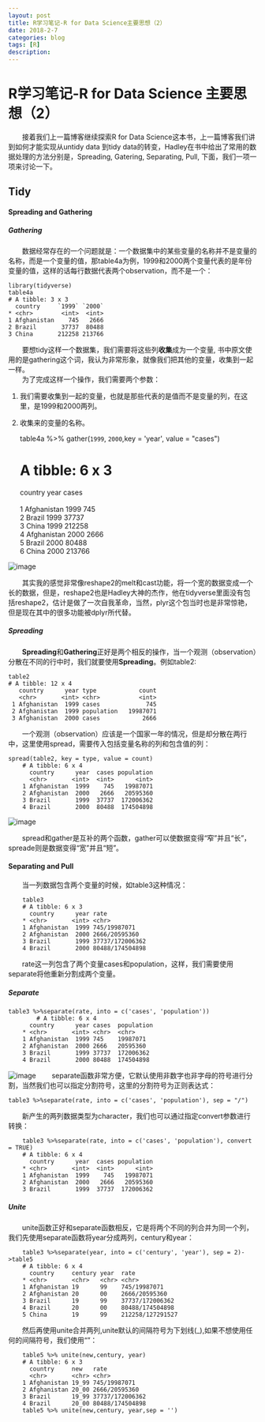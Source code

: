 ```yaml
---
layout: post
title: R学习笔记-R for Data Science主要思想（2）
date: 2018-2-7
categories: blog
tags: [R]
description:  
--- 
```

<script type="text/javascript" async src="https://cdn.mathjax.org/mathjax/latest/MathJax.js?config=TeX-MML-AM_CHTML"></script>

# R学习笔记-R for Data Science 主要思想（2）
&emsp;&emsp;接着我们上一篇博客继续探索R for Data Science这本书，上一篇博客我们讲到如何才能实现从untidy data 到tidy data的转变，Hadley在书中给出了常用的数据处理的方法分别是，Spreading, Gatering, Separating, Pull, 下面，我们一项一项来讨论一下。
## Tidy
#### Spreading and Gathering
##### Gathering
&emsp;&emsp;数据经常存在的一个问题就是：一个数据集中的某些变量的名称并不是变量的名称，而是一个变量的值，那table4a为例，1999和2000两个变量代表的是年份变量的值，这样的话每行数据代表两个observation，而不是一个：

    library(tidyverse)  
    table4a  
    # A tibble: 3 x 3  
      country     `1999` `2000`  
    * <chr>        <int>  <int>  
    1 Afghanistan    745   2666  
    2 Brazil       37737  80488  
    3 China       212258 213766  

&emsp;&emsp;要想tidy这样一个数据集，我们需要将这些列**收集**成为一个变量, 书中原文使用的是gathering这个词，我认为非常形象，就像我们把其他的变量，收集到一起一样。  
&emsp;&emsp;为了完成这样一个操作，我们需要两个参数：  
1. 我们需要收集到一起的变量，也就是那些代表的是值而不是变量的列，在这里，是1999和2000两列。  
2. 收集来的变量的名称。  


    table4a %>% gather(`1999`, `2000`,key = 'year', value = "cases")    
    # A tibble: 6 x 3  
      country     year   cases  
      <chr>       <chr>  <int>  
    1 Afghanistan 1999     745  
    2 Brazil      1999   37737  
    3 China       1999  212258  
    4 Afghanistan 2000    2666  
    5 Brazil      2000   80488  
    6 China       2000  213766  

![image](http://r4ds.had.co.nz/images/tidy-9.png)

&emsp;&emsp;其实我的感觉非常像reshape2的melt和cast功能，将一个宽的数据变成一个长的数据，但是，reshape2也是Hadley大神的杰作，他在tidyverse里面没有包括reshape2，估计是做了一次自我革命，当然，plyr这个包当时也是非常惊艳，但是现在其中的很多功能被dplyr所代替。
##### Spreading
&emsp;&emsp;**Spreading**和**Gathering**正好是两个相反的操作，当一个观测（observation）分散在不同的行中时，我们就要使用**Spreading**。例如table2:  

    table2
    # A tibble: 12 x 4
       country      year type            count
       <chr>       <int> <chr>           <int>
     1 Afghanistan  1999 cases             745
     2 Afghanistan  1999 population   19987071
     3 Afghanistan  2000 cases            2666

&emsp;&emsp;一个观测（observation）应该是一个国家一年的情况，但是却分散在两行中，这里使用spread，需要传入包括变量名称的列和包含值的列：  

    spread(table2, key = type, value = count)
        # A tibble: 6 x 4
          country      year  cases population
          <chr>       <int>  <int>      <int>
        1 Afghanistan  1999    745   19987071
        2 Afghanistan  2000   2666   20595360
        3 Brazil       1999  37737  172006362
        4 Brazil       2000  80488  174504898
![image](http://r4ds.had.co.nz/images/tidy-8.png)

&emsp;&emsp;spread和gather是互补的两个函数，gather可以使数据变得“窄”并且“长”，spreade则是数据变得“宽”并且“短”。

#### Separating and Pull
&emsp;&emsp;当一列数据包含两个变量的时候，如table3这种情况：  

        table3
        # A tibble: 6 x 3
          country      year rate             
        * <chr>       <int> <chr>            
        1 Afghanistan  1999 745/19987071     
        2 Afghanistan  2000 2666/20595360    
        3 Brazil       1999 37737/172006362  
        4 Brazil       2000 80488/174504898    
        
&emsp;&emsp;rate这一列包含了两个变量cases和population，这样，我们需要使用separate将他重新分割成两个变量。
##### Separate 

    table3 %>%separate(rate, into = c('cases', 'population'))
            # A tibble: 6 x 4
          country      year cases  population
        * <chr>       <int> <chr>  <chr>     
        1 Afghanistan  1999 745    19987071  
        2 Afghanistan  2000 2666   20595360  
        3 Brazil       1999 37737  172006362 
        4 Brazil       2000 80488  174504898 

![image](http://r4ds.had.co.nz/images/tidy-17.png)
&emsp;&emsp;separate函数非常方便，它默认使用非数字也非字母的符号进行分割，当然我们也可以指定分割符号，这里的分割符号为正则表达式：    

    table3 %>%separate(rate, into = c('cases', 'population'), sep = "/")

&emsp;&emsp;新产生的两列数据类型为character，我们也可以通过指定convert参数进行转换：  

        table3 %>%separate(rate, into = c('cases', 'population'), convert = TRUE)
        # A tibble: 6 x 4
          country      year  cases population
        * <chr>       <int>  <int>      <int>
        1 Afghanistan  1999    745   19987071
        2 Afghanistan  2000   2666   20595360
        3 Brazil       1999  37737  172006362

##### Unite
&emsp;&emsp;unite函数正好和separate函数相反，它是将两个不同的列合并为同一个列，我们先使用separate函数将year分成两列，century和year：  

        table3 %>%separate(year, into = c('century', 'year'), sep = 2)->table5
        # A tibble: 6 x 4
          country     century year  rate             
        * <chr>       <chr>   <chr> <chr>            
        1 Afghanistan 19      99    745/19987071     
        2 Afghanistan 20      00    2666/20595360    
        3 Brazil      19      99    37737/172006362  
        4 Brazil      20      00    80488/174504898  
        5 China       19      99    212258/127291527

&emsp;&emsp;然后再使用unite合并两列,unite默认的间隔符号为下划线(_),如果不想使用任何的间隔符号，我们使用“”：   

        table5 %>% unite(new,century, year)
        # A tibble: 6 x 3
          country     new   rate             
          <chr>       <chr> <chr>            
        1 Afghanistan 19_99 745/19987071     
        2 Afghanistan 20_00 2666/20595360    
        3 Brazil      19_99 37737/172006362  
        4 Brazil      20_00 80488/174504898   
        table5 %>% unite(new,century, year,sep = '')





